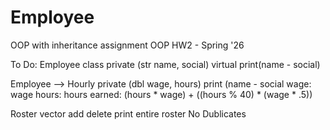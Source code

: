# Employee

OOP with inheritance assignment
OOP HW2 - Spring '26

To Do:
Employee class
  private (str name, social)
  virtual print(name - social)
  
Employee --> Hourly
  private (dbl wage, hours)
  print (name - social
        wage:   wage
        hours:  hours
        earned: (hours * wage) + ((hours % 40) * (wage * .5))
        
Roster
  vector <employee>
  add
  delete
  print entire roster
  No Dublicates
